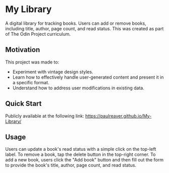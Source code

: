 # My Library
A digital library for tracking books. Users can add or remove books, including title, author, page count, and read status. This was created as part of The Odin Project curriculum.

## Motivation
This project was made to:
- Experiment with vintage design styles.
- Learn how to effectively handle user-generated content and present it in a specific format.
- Understand how to address user modifications in existing data. 

## Quick Start
Publicly available at the following link: https://paulreaver.github.io/My-Library/

## Usage
Users can update a book's read status with a simple click on the top-left label. To remove a book, tap the delete button in the top-right corner.
To add a new book, users click the "Add book" button and then fill out the form to provide the book's title, author, page count, and read status.
